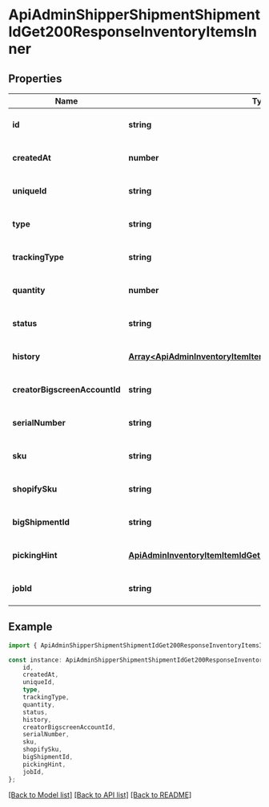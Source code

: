 # ApiAdminShipperShipmentShipmentIdGet200ResponseInventoryItemsInner


## Properties

Name | Type | Description | Notes
------------ | ------------- | ------------- | -------------
**id** | **string** |  | [optional] [default to undefined]
**createdAt** | **number** |  | [optional] [default to undefined]
**uniqueId** | **string** |  | [optional] [default to undefined]
**type** | **string** |  | [optional] [default to undefined]
**trackingType** | **string** |  | [optional] [default to undefined]
**quantity** | **number** |  | [optional] [default to undefined]
**status** | **string** |  | [optional] [default to undefined]
**history** | [**Array&lt;ApiAdminInventoryItemItemIdGet200ResponseHistoryInner&gt;**](ApiAdminInventoryItemItemIdGet200ResponseHistoryInner.md) |  | [optional] [default to undefined]
**creatorBigscreenAccountId** | **string** |  | [optional] [default to undefined]
**serialNumber** | **string** |  | [optional] [default to undefined]
**sku** | **string** |  | [optional] [default to undefined]
**shopifySku** | **string** |  | [optional] [default to undefined]
**bigShipmentId** | **string** |  | [optional] [default to undefined]
**pickingHint** | [**ApiAdminInventoryItemItemIdGet200ResponsePickingHint**](ApiAdminInventoryItemItemIdGet200ResponsePickingHint.md) |  | [optional] [default to undefined]
**jobId** | **string** |  | [optional] [default to undefined]

## Example

```typescript
import { ApiAdminShipperShipmentShipmentIdGet200ResponseInventoryItemsInner } from '@heavygee/arda-api-sdk';

const instance: ApiAdminShipperShipmentShipmentIdGet200ResponseInventoryItemsInner = {
    id,
    createdAt,
    uniqueId,
    type,
    trackingType,
    quantity,
    status,
    history,
    creatorBigscreenAccountId,
    serialNumber,
    sku,
    shopifySku,
    bigShipmentId,
    pickingHint,
    jobId,
};
```

[[Back to Model list]](../README.md#documentation-for-models) [[Back to API list]](../README.md#documentation-for-api-endpoints) [[Back to README]](../README.md)
